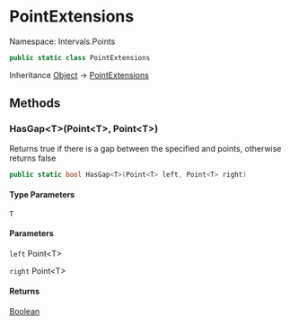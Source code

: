 # PointExtensions

Namespace: Intervals.Points

```csharp
public static class PointExtensions
```

Inheritance [Object](https://docs.microsoft.com/en-us/dotnet/api/system.object) → [PointExtensions](./intervals.points.pointextensions.md)

## Methods

### **HasGap&lt;T&gt;(Point&lt;T&gt;, Point&lt;T&gt;)**

Returns true if there is a gap between the specified  and  points, otherwise returns false

```csharp
public static bool HasGap<T>(Point<T> left, Point<T> right)
```

#### Type Parameters

`T`<br>

#### Parameters

`left` Point&lt;T&gt;<br>

`right` Point&lt;T&gt;<br>

#### Returns

[Boolean](https://docs.microsoft.com/en-us/dotnet/api/system.boolean)<br>

